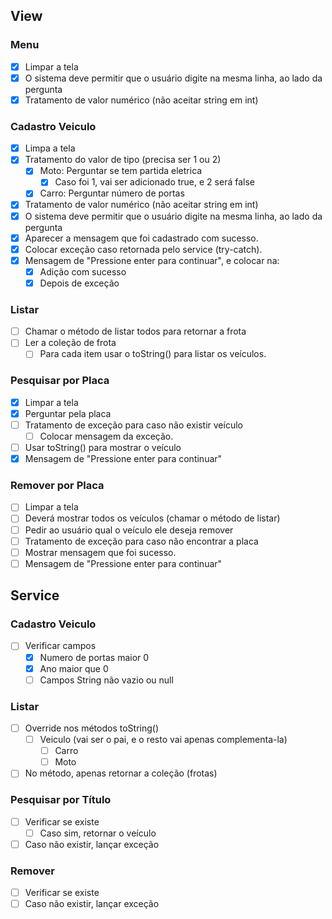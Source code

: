 ## View
### Menu
* [x] Limpar a tela
* [x] O sistema deve permitir que o usuário digite na mesma linha, ao lado da pergunta
* [x] Tratamento de valor numérico (não aceitar string em int)

### Cadastro Veiculo
* [x] Limpa a tela
* [x] Tratamento do valor de tipo (precisa ser 1 ou 2)
  * [x] Moto: Perguntar se tem partida eletrica
    * [x] Caso foi 1, vai ser adicionado true, e 2 será false
  * [x] Carro: Perguntar número de portas
* [x] Tratamento de valor numérico (não aceitar string em int)
* [x] O sistema deve permitir que o usuário digite na mesma linha, ao lado da pergunta
* [x] Aparecer a mensagem que foi cadastrado com sucesso.
* [x] Colocar exceção caso retornada pelo service (try-catch).
* [x] Mensagem de "Pressione enter para continuar", e colocar na:
  * [x] Adição com sucesso
  * [x] Depois de exceção

### Listar
* [ ] Chamar o método de listar todos para retornar a frota
* [ ] Ler a coleção de frota
  * [ ] Para cada item usar o toString() para listar os veículos.
  
### Pesquisar por Placa
* [x] Limpar a tela
* [X] Perguntar pela placa
* [ ] Tratamento de exceção para caso não existir veículo
  * [ ] Colocar mensagem da exceção.
* [ ] Usar toString() para mostrar o veículo
* [X] Mensagem de "Pressione enter para continuar"

### Remover por Placa
* [ ] Limpar a tela
* [ ] Deverá mostrar todos os veículos (chamar o método de listar)
* [ ] Pedir ao usuário qual o veículo ele deseja remover
* [ ] Tratamento de exceção para caso não encontrar a placa
* [ ] Mostrar mensagem que foi sucesso.
* [ ] Mensagem de "Pressione enter para continuar"

## Service
### Cadastro Veiculo
* [ ] Verificar campos
  * [X] Numero de portas maior 0
  * [X] Ano maior que 0
  * [ ] Campos String não vazio ou null

### Listar
* [ ] Override nos métodos toString()
  * [ ] Veiculo (vai ser o pai, e o resto vai apenas complementa-la)
    * [ ] Carro
    * [ ] Moto
* [ ] No método, apenas retornar a coleção (frotas)

### Pesquisar por Título
* [ ] Verificar se existe
  * [ ] Caso sim, retornar o veículo
* [ ] Caso não existir, lançar exceção

### Remover
* [ ] Verificar se existe
* [ ] Caso não existir, lançar exceção
